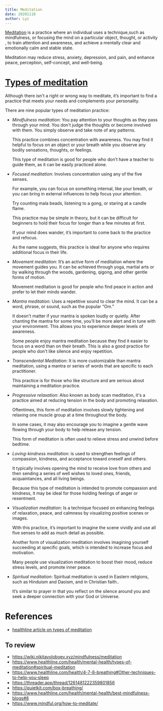 ```yaml
---
title: Meditation
date: 20201118
author: Lyz
---
```


[Meditation](https://en.wikipedia.org/wiki/Meditation) is a practice where an
individual uses a technique,such as mindfulness, or focusing the mind on
a particular object, thought, or activity , to train attention and awareness,
and achieve a mentally clear and emotionally calm and stable state.

Meditation may reduce stress, anxiety, depression, and pain, and enhance peace,
perception, self-concept, and well-being.

# [Types of meditation](https://www.healthline.com/health/mental-health/types-of-meditation#focused-meditation)

Although there isn't a right or wrong way to meditate, it’s important to find
a practice that meets your needs and complements your personality.

There are nine popular types of meditation practice:

* *Mindfulness meditation*: You pay attention to your thoughts as they pass
    through your mind. You don't judge the thoughts or become involved with
    them. You simply observe and take note of any patterns.

    This practice combines concentration with awareness. You may find it helpful
    to focus on an object or your breath while you observe any bodily
    sensations, thoughts, or feelings.

    This type of meditation is good for people who don’t have a teacher to guide
    them, as it can be easily practiced alone.

* *Focused meditation*: Involves concentration using any of the five senses.

    For example, you can focus on something internal, like your breath, or you
    can bring in external influences to help focus your attention.

    Try counting mala beads, listening to a gong, or staring at a candle flame.

    This practice may be simple in theory, but it can be difficult for beginners
    to hold their focus for longer than a few minutes at first.

    If your mind does wander, it’s important to come back to the practice and
    refocus.

    As the name suggests, this practice is ideal for anyone who requires
    additional focus in their life.

* *Movement meditation*: It’s an active form of meditation where the movement
    guides you. It can be achieved through yoga, martial arts or by walking
    through the woods, gardening, qigong, and other gentle forms of motion.

    Movement meditation is good for people who find peace in action and prefer
    to let their minds wander.

* *Mantra meditation*: Uses a repetitive sound to clear the mind. It can be
    a word, phrase, or sound, such as the popular “Om.”

    It doesn't matter if your mantra is spoken loudly or quietly. After chanting
    the mantra for some time, you’ll be more alert and in tune with your
    environment. This allows you to experience deeper levels of awareness.

    Some people enjoy mantra meditation because they find it easier to focus on
    a word than on their breath. This is also a good practice for people who
    don't like silence and enjoy repetition.

* *Transcendental Meditation*: It is more customizable than mantra meditation,
    using a mantra or series of words that are specific to each practitioner.

    This practice is for those who like structure and are serious about
    maintaining a meditation practice.

* *Progressive relaxation*: Also known as body scan meditation, it's a practice
    aimed at reducing tension in the body and promoting relaxation.

    Oftentimes, this form of meditation involves slowly tightening and relaxing
    one muscle group at a time throughout the body.

    In some cases, it may also encourage you to imagine a gentle wave flowing
    through your body to help release any tension.

    This form of meditation is often used to relieve stress and unwind before bedtime.

* *Loving-kindness meditation*: is used to strengthen feelings of compassion,
    kindness, and acceptance toward oneself and others.

    It typically involves opening the mind to receive love from others and then
    sending a series of well wishes to loved ones, friends, acquaintances, and
    all living beings.

    Because this type of meditation is intended to promote compassion and
    kindness, it may be ideal for those holding feelings of anger or
    resentment.
* *Visualization meditation*: Is a technique focused on enhancing feelings of
    relaxation, peace, and calmness by visualizing positive scenes or images.

    With this practice, it’s important to imagine the scene vividly and use all
    five senses to add as much detail as possible.

    Another form of visualization meditation involves imagining yourself
    succeeding at specific goals, which is intended to increase focus and
    motivation.

    Many people use visualization meditation to boost their mood, reduce stress
    levels, and promote inner peace.

* *Spiritual meditation*: Spiritual meditation is used in Eastern religions,
    such as Hinduism and Daoism, and in Christian faith..

    It’s similar to prayer in that you reflect on the silence around you and
    seek a deeper connection with your God or Universe.

# References

* [healthline article on types of meditation](https://www.healthline.com/health/mental-health/types-of-meditation#focused-meditation)

## To review

* https://wiki.nikitavoloboev.xyz/mindfulness/meditation
* https://www.healthline.com/health/mental-health/types-of-meditation#spiritual-meditation
* https://www.healthline.com/health/4-7-8-breathing#Other-techniques-to-help-you-sleep
* https://threader.app/thread/1261481222359801856
* https://quietkit.com/box-breathing/
* https://www.healthline.com/health/mental-health/best-mindfulness-blogs#8
* https://www.mindful.org/how-to-meditate/
